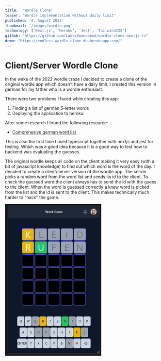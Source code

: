 ```yaml
---
title:  "Wordle Clone"
teaser: "Wordle implementation without daily limit"
published: '4. August 2022'
thumbnail: '/images/wordle.png'
technology: ['Next.js', 'Heroku', 'Jest', 'TailwindCSS']
github: "https://github.com/LukasSonnabend/wordle-clone-nextjs-ts"
demo: "https://endless-wordle-clone-de.herokuapp.com/"
---
```


# Client/Server Wordle Clone

In the wake of the 2022 wordle craze I decided to create a clone of the original wordle app which doesn't have a daily limit. I created this version in german for my father who is a wordle enthusiast.

There were two problems I faced while creating this app:

1. Finding a list of german 5-letter words
2. Deploying the application to heroku

After some research I found the following resource:

- [Comprehesive german word list](https://gist.github.com/MarvinJWendt/2f4f4154b8ae218600eb091a5706b5f4/revisions)

This is also the first time I used typescript together with nextjs and jest for testing. Which was a good idea because it is a good way to test how to backend was evaluating the guesses.

The original wordle keeps all code on the client making it very easy (with a bit of javascript knowledge) to find out which word is the word of the day. I decided to create a client/server version of the wordle app. The server picks a random word from the word list and sends its id to the client. To check the guessed word the client always has to send the id with the guess to the client. When the word is guessed correctly a knew word is picked from the list and the id is sent to the client. This makes technically much harder to "hack" the game.


<div class="flex" style="justify-content: space-around">
  <img class="w-3/12" height="500px" src="/images/wordle-1.png" alt="Wordle clone Screenshot">
</div>
<br/>
